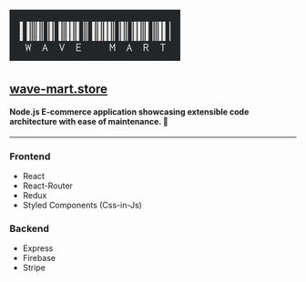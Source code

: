 ![Wave-Mart](./Wave-Mart-logo.png)
===
## [wave-mart.store](https://wave-mart.store)

#### Node.js E-commerce application showcasing extensible code architecture with ease of maintenance. 🌊

--- 
### Frontend

- React
- React-Router
- Redux
- Styled Components (Css-in-Js)

### Backend

- Express
- Firebase
- Stripe

